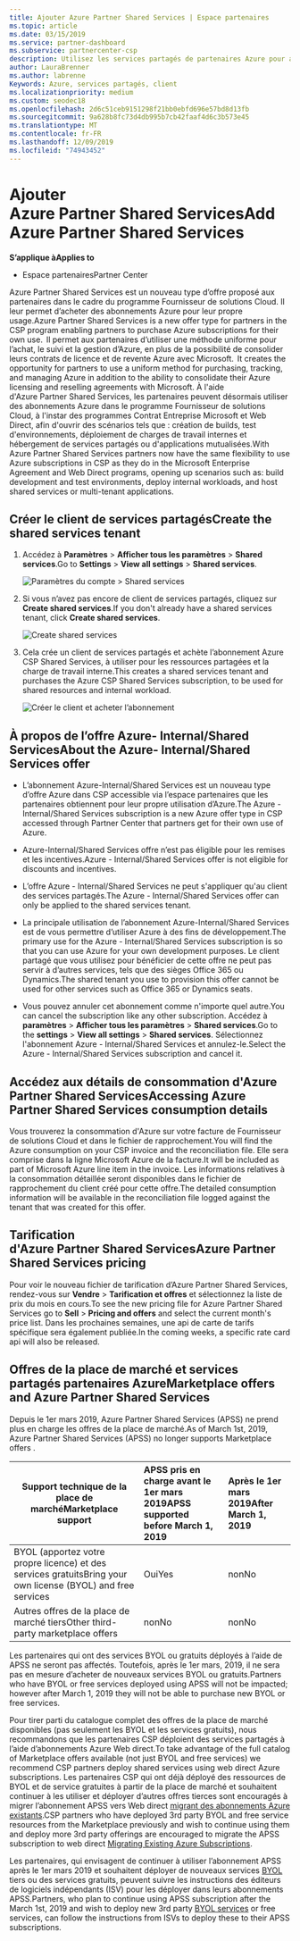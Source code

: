 ```yaml
---
title: Ajouter Azure Partner Shared Services | Espace partenaires
ms.topic: article
ms.date: 03/15/2019
ms.service: partner-dashboard
ms.subservice: partnercenter-csp
description: Utilisez les services partagés de partenaires Azure pour acheter des abonnements Azure pour votre usage personnel et pour disposer d’une méthode uniforme pour l’achat, le suivi et la gestion d’Azure.
author: LauraBrenner
ms.author: labrenne
Keywords: Azure, services partagés, client
ms.localizationpriority: medium
ms.custom: seodec18
ms.openlocfilehash: 2d6c51ceb9151298f21bb0ebfd696e57bd8d13fb
ms.sourcegitcommit: 9a628b8fc73d4db995b7cb42faaf4d6c3b573e45
ms.translationtype: MT
ms.contentlocale: fr-FR
ms.lasthandoff: 12/09/2019
ms.locfileid: "74943452"
---
```

# <a name="add-azure-partner-shared-services"></a><span data-ttu-id="43766-104">Ajouter Azure Partner Shared Services</span><span class="sxs-lookup"><span data-stu-id="43766-104">Add Azure Partner Shared Services</span></span>

<span data-ttu-id="43766-105">**S’applique à**</span><span class="sxs-lookup"><span data-stu-id="43766-105">**Applies to**</span></span>

-  <span data-ttu-id="43766-106">Espace partenaires</span><span class="sxs-lookup"><span data-stu-id="43766-106">Partner Center</span></span>

<span data-ttu-id="43766-107">Azure Partner Shared Services est un nouveau type d’offre proposé aux partenaires dans le cadre du programme Fournisseur de solutions Cloud. Il leur permet d’acheter des abonnements Azure pour leur propre usage.</span><span class="sxs-lookup"><span data-stu-id="43766-107">Azure Partner Shared Services is a new offer type for partners in the CSP program enabling partners to purchase Azure subscriptions for their own use.</span></span><span data-ttu-id="43766-108">  Il permet aux partenaires d’utiliser une méthode uniforme pour l’achat, le suivi et la gestion d’Azure, en plus de la possibilité de consolider leurs contrats de licence et de revente Azure avec Microsoft.</span><span class="sxs-lookup"><span data-stu-id="43766-108">  It creates the opportunity for partners to use a uniform method for purchasing, tracking, and managing Azure in addition to the ability to consolidate their Azure licensing and reselling agreements with Microsoft.</span></span> <span data-ttu-id="43766-109">À l'aide d'Azure Partner Shared Services, les partenaires peuvent désormais utiliser des abonnements Azure dans le programme Fournisseur de solutions Cloud, à l'instar des programmes Contrat Entreprise Microsoft et Web Direct, afin d'ouvrir des scénarios tels que : création de builds, test d'environnements, déploiement de charges de travail internes et hébergement de services partagés ou d'applications mutualisées.</span><span class="sxs-lookup"><span data-stu-id="43766-109">With Azure Partner Shared Services partners now have the same flexibility to use Azure subscriptions in CSP as they do in the Microsoft Enterprise Agreement and Web Direct programs, opening up scenarios such as:  build development and test environments, deploy internal workloads, and host shared services or multi-tenant applications.</span></span>  

## <a name="create-the-shared-services-tenant"></a><span data-ttu-id="43766-110">Créer le client de services partagés</span><span class="sxs-lookup"><span data-stu-id="43766-110">Create the shared services tenant</span></span>

1. <span data-ttu-id="43766-111">Accédez à **Paramètres** > **Afficher tous les paramètres** > **Shared services**.</span><span class="sxs-lookup"><span data-stu-id="43766-111">Go to **Settings** > **View all settings** > **Shared services**.</span></span>

    ![**Paramètres du compte** > **Shared services**](images/sharedservices2.png)

2. <span data-ttu-id="43766-113">Si vous n’avez pas encore de client de services partagés, cliquez sur **Create shared services**.</span><span class="sxs-lookup"><span data-stu-id="43766-113">If you don't already have a shared services tenant, click **Create shared services**.</span></span>

    ![Create shared services](images/sharedservices3.png)

3. <span data-ttu-id="43766-115">Cela crée un client de services partagés et achète l’abonnement Azure CSP Shared Services, à utiliser pour les ressources partagées et la charge de travail interne.</span><span class="sxs-lookup"><span data-stu-id="43766-115">This creates a shared services tenant and purchases the Azure CSP Shared Services subscription, to be used for shared resources and internal workload.</span></span>

    ![Créer le client et acheter l’abonnement](images/sharedservices5.png)

## <a name="about-the-azure--internalshared-services-offer"></a><span data-ttu-id="43766-117">À propos de l’offre Azure- Internal/Shared Services</span><span class="sxs-lookup"><span data-stu-id="43766-117">About the Azure- Internal/Shared Services offer</span></span>

- <span data-ttu-id="43766-118">L’abonnement Azure-Internal/Shared Services est un nouveau type d’offre Azure dans CSP accessible via l’espace partenaires que les partenaires obtiennent pour leur propre utilisation d’Azure.</span><span class="sxs-lookup"><span data-stu-id="43766-118">The Azure - Internal/Shared Services subscription is a new Azure offer type in CSP accessed through Partner Center that partners get for their own use of Azure.</span></span> 

- <span data-ttu-id="43766-119">Azure-Internal/Shared Services offre n’est pas éligible pour les remises et les incentives.</span><span class="sxs-lookup"><span data-stu-id="43766-119">Azure - Internal/Shared Services offer is not eligible for discounts and incentives.</span></span>

- <span data-ttu-id="43766-120">L’offre Azure - Internal/Shared Services ne peut s'appliquer qu'au client des services partagés.</span><span class="sxs-lookup"><span data-stu-id="43766-120">The Azure - Internal/Shared Services offer can only be applied to the shared services tenant.</span></span>

- <span data-ttu-id="43766-121">La principale utilisation de l’abonnement Azure-Internal/Shared Services est de vous permettre d’utiliser Azure à des fins de développement.</span><span class="sxs-lookup"><span data-stu-id="43766-121">The primary use for the Azure - Internal/Shared Services subscription is so that you can use Azure for your own development purposes.</span></span> <span data-ttu-id="43766-122">Le client partagé que vous utilisez pour bénéficier de cette offre ne peut pas servir à d’autres services, tels que des sièges Office 365 ou Dynamics.</span><span class="sxs-lookup"><span data-stu-id="43766-122">The shared tenant you use to provision this offer cannot be used for other services such as Office 365 or Dynamics seats.</span></span> 

- <span data-ttu-id="43766-123">Vous pouvez annuler cet abonnement comme n'importe quel autre.</span><span class="sxs-lookup"><span data-stu-id="43766-123">You can cancel the subscription like any other subscription.</span></span> <span data-ttu-id="43766-124">Accédez à **paramètres** > **Afficher tous les paramètres** > **Shared services**.</span><span class="sxs-lookup"><span data-stu-id="43766-124">Go to the **settings** > **View all settings** > **Shared services**.</span></span> <span data-ttu-id="43766-125">Sélectionnez l'abonnement Azure - Internal/Shared Services et annulez-le.</span><span class="sxs-lookup"><span data-stu-id="43766-125">Select the Azure - Internal/Shared Services subscription and cancel it.</span></span>

## <a name="accessing-azure-partner-shared-services-consumption-details"></a><span data-ttu-id="43766-126">Accédez aux détails de consommation d'Azure Partner Shared Services</span><span class="sxs-lookup"><span data-stu-id="43766-126">Accessing Azure Partner Shared Services consumption details</span></span>

<span data-ttu-id="43766-127">Vous trouverez la consommation d'Azure sur votre facture de Fournisseur de solutions Cloud et dans le fichier de rapprochement.</span><span class="sxs-lookup"><span data-stu-id="43766-127">You will find the Azure consumption on your CSP invoice and the reconciliation file.</span></span> <span data-ttu-id="43766-128">Elle sera comprise dans la ligne Microsoft Azure de la facture.</span><span class="sxs-lookup"><span data-stu-id="43766-128">It will be included as part of Microsoft Azure line item in the invoice.</span></span> <span data-ttu-id="43766-129">Les informations relatives à la consommation détaillée seront disponibles dans le fichier de rapprochement du client créé pour cette offre.</span><span class="sxs-lookup"><span data-stu-id="43766-129">The detailed consumption information will be available in the reconciliation file logged against the tenant that was created for this offer.</span></span> 

## <a name="azure-partner-shared-services-pricing"></a><span data-ttu-id="43766-130">Tarification d'Azure Partner Shared Services</span><span class="sxs-lookup"><span data-stu-id="43766-130">Azure Partner Shared Services pricing</span></span>

<span data-ttu-id="43766-131">Pour voir le nouveau fichier de tarification d’Azure Partner Shared Services, rendez-vous sur **Vendre** >  **Tarification et offres** et sélectionnez la liste de prix du mois en cours.</span><span class="sxs-lookup"><span data-stu-id="43766-131">To see the new pricing file for Azure Partner Shared Services go to **Sell** > **Pricing and offers** and select the current month's price list.</span></span> <span data-ttu-id="43766-132">Dans les prochaines semaines, une api de carte de tarifs spécifique sera également publiée.</span><span class="sxs-lookup"><span data-stu-id="43766-132">In the coming weeks, a specific rate card api will also be released.</span></span>

## <a name="marketplace-offers-and-azure-partner-shared-services"></a><span data-ttu-id="43766-133">Offres de la place de marché et services partagés partenaires Azure</span><span class="sxs-lookup"><span data-stu-id="43766-133">Marketplace offers and Azure Partner Shared Services</span></span>

<span data-ttu-id="43766-134">Depuis le 1er mars 2019, Azure Partner Shared Services (APSS) ne prend plus en charge les offres de la place de marché.</span><span class="sxs-lookup"><span data-stu-id="43766-134">As of March 1st, 2019, Azure Partner Shared Services (APSS) no longer supports Marketplace offers .</span></span>   

|<span data-ttu-id="43766-135">**Support technique de la place de marché**</span><span class="sxs-lookup"><span data-stu-id="43766-135">**Marketplace support**</span></span>   |<span data-ttu-id="43766-136">**APSS pris en charge avant le 1er mars 2019**</span><span class="sxs-lookup"><span data-stu-id="43766-136">**APSS supported before March 1, 2019**</span></span>|<span data-ttu-id="43766-137">**Après le 1er mars 2019**</span><span class="sxs-lookup"><span data-stu-id="43766-137">**After March 1, 2019**</span></span>|
|---------------------------|:----------------------------|:-------------------|
|<span data-ttu-id="43766-138">BYOL (apportez votre propre licence) et des services gratuits</span><span class="sxs-lookup"><span data-stu-id="43766-138">Bring your own license (BYOL) and free services</span></span>   | <span data-ttu-id="43766-139">Oui</span><span class="sxs-lookup"><span data-stu-id="43766-139">Yes</span></span>   | <span data-ttu-id="43766-140">non</span><span class="sxs-lookup"><span data-stu-id="43766-140">No</span></span>|
|<span data-ttu-id="43766-141">Autres offres de la place de marché tiers</span><span class="sxs-lookup"><span data-stu-id="43766-141">Other third-party marketplace offers</span></span>   | <span data-ttu-id="43766-142">non</span><span class="sxs-lookup"><span data-stu-id="43766-142">No</span></span>   |<span data-ttu-id="43766-143">non</span><span class="sxs-lookup"><span data-stu-id="43766-143">No</span></span>|


<span data-ttu-id="43766-144">Les partenaires qui ont des services BYOL ou gratuits déployés à l’aide de APSS ne seront pas affectés. Toutefois, après le 1er mars, 2019, il ne sera pas en mesure d’acheter de nouveaux services BYOL ou gratuits.</span><span class="sxs-lookup"><span data-stu-id="43766-144">Partners who have BYOL or free services deployed using APSS will not be impacted; however after  March 1, 2019 they will not be able to purchase new BYOL or free services.</span></span> 

<span data-ttu-id="43766-145">Pour tirer parti du catalogue complet des offres de la place de marché disponibles (pas seulement les BYOL et les services gratuits), nous recommandons que les partenaires CSP déploient des services partagés à l’aide d’abonnements Azure Web direct.</span><span class="sxs-lookup"><span data-stu-id="43766-145">To take advantage of the full catalog of Marketplace offers available (not just BYOL and free services) we recommend CSP partners deploy shared services using web direct Azure subscriptions.</span></span>  <span data-ttu-id="43766-146">Les partenaires CSP qui ont déjà déployé des ressources de BYOL et de service gratuites à partir de la place de marché et souhaitent continuer à les utiliser et déployer d’autres offres tierces sont encouragés à migrer l’abonnement APSS vers Web direct [migrant des abonnements Azure existants](https://docs.microsoft.com/azure/cloud-solution-provider/migration/migration#migrating-existing-azure-subscriptions).</span><span class="sxs-lookup"><span data-stu-id="43766-146">CSP partners who have deployed 3rd party BYOL and free service resources from the Marketplace previously and wish to continue using them and deploy more 3rd party offerings are encouraged to migrate the APSS subscription to web direct [Migrating Existing Azure Subscriptions](https://docs.microsoft.com/azure/cloud-solution-provider/migration/migration#migrating-existing-azure-subscriptions).</span></span>

<span data-ttu-id="43766-147">Les partenaires, qui envisagent de continuer à utiliser l’abonnement APSS après le 1er mars 2019 et souhaitent déployer de nouveaux services [BYOL](https://azuremarketplace.microsoft.com/marketplace/apps?filters=byol) tiers ou des services gratuits, peuvent suivre les instructions des éditeurs de logiciels indépendants (ISV) pour les déployer dans leurs abonnements APSS.</span><span class="sxs-lookup"><span data-stu-id="43766-147">Partners, who plan to continue using APSS subscription after the March 1st, 2019 and wish to deploy new 3rd party [BYOL services](https://azuremarketplace.microsoft.com/marketplace/apps?filters=byol) or free services, can follow the instructions from ISVs to deploy these to their APSS subscriptions.</span></span>

